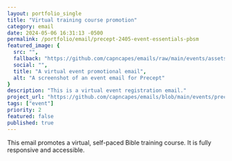 ```yaml
---
layout: portfolio_single
title: "Virtual training course promotion"
category: email
date: 2024-05-06 16:31:13 -0500
permalink: /portfolio/email/precept-2405-event-essentials-pbsm
featured_image: {
  src: "",
  fallback: "https://github.com/capncapes/emails/raw/main/events/assets/precept_event_2024-essentials-pbsm_05-may-announcement.jpeg",
  social: "",
  title: "A virtual event promotional email",
  alt: "A screenshot of an event email for Precept"
}
description: "This is a virtual event registration email."
project_url: "https://github.com/capncapes/emails/blob/main/events/precept_event_2024-essentials-pbsm_05-may-announcement.html"
tags: ["event"]
priority: 2
featured: false
published: true
---
```


This email promotes a virtual, self-paced Bible training course. It is fully responsive and accessible.